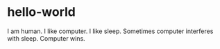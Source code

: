 # hello-world
I am human. I like computer. I like sleep. Sometimes computer interferes with sleep. Computer wins.
